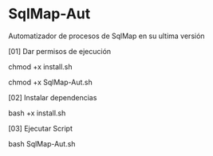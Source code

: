 # SqlMap-Aut
Automatizador de procesos de SqlMap en su ultima versión

[01] Dar permisos de ejecución

 chmod +x install.sh
 
 chmod +x SqlMap-Aut.sh
 
[02] Instalar dependencias

 bash +x install.sh
 
[03] Ejecutar Script

 bash SqlMap-Aut.sh
